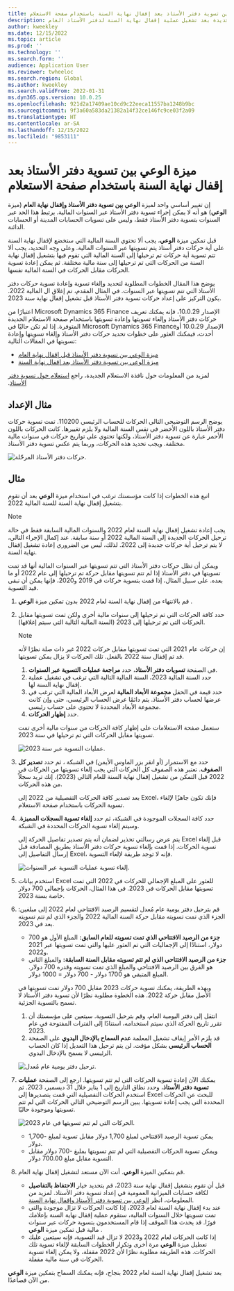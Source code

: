 ```yaml
---
title: ميزة الوعي بين تسوية دفتر الأستاذ بعد إقفال نهاية السنة باستخدام صفحة الاستعلام
description: يوضح هذا المقال كيفية استخدام ميزة الوعي بين تسويات دفتر الأستاذ باستخدام صفحة الاستعلام الجديدة بعد تشغيل عملية إقفال نهاية السنة لدفتر الأستاذ العام.
author: kweekley
ms.date: 12/15/2022
ms.topic: article
ms.prod: ''
ms.technology: ''
ms.search.form: ''
audience: Application User
ms.reviewer: twheeloc
ms.search.region: Global
ms.author: kweekley
ms.search.validFrom: 2022-01-31
ms.dyn365.ops.version: 10.0.25
ms.openlocfilehash: 921d2a17409ae10cd9c22eeca11557ba1248b9bc
ms.sourcegitcommit: 9f3a60a583da21382a14f32ce146fc9ce03f2a09
ms.translationtype: HT
ms.contentlocale: ar-SA
ms.lasthandoff: 12/15/2022
ms.locfileid: "9853111"
---
```

# <a name="awareness-between-ledger-settlement-feature-after-year-end-close-using-the-inquiry-page"></a>ميزة الوعي بين تسوية دفتر الأستاذ بعد إقفال نهاية السنة باستخدام صفحة الاستعلام

إن تغيير أساسي واحد لميزة **‏‫الوعي بين تسوية دفتر الأستاذ وإقفال نهاية العام‬** (ميزة **‏‫الوعي‬**) هو أنه لا يمكن إجراء تسوية دفتر الأستاذ عبر السنوات المالية. يرتبط هذا الحد عبر السنوات بتسوية دفتر الأستاذ فقط، وليس على تسويات الحسابات المدينة أو الحسابات الدائنة.

قبل تمكين ميزة **الوعي**، يجب ألا تحتوي السنة المالية التي ستخضع لإقفال نهاية السنة على أية حركات دفتر أستاذ يتم تسويتها عبر السنوات المالية. وعلى وجه التحديد، يجب ألا تتم تسوية أية حركات تم ترحيلها إلى السنة المالية التي تقوم فيها بتشغيل إقفال نهاية السنة من الحركات التي تم ترحيلها إلى سنة مالية مختلفة. ثم يمكن إعادة تسوية الحركات مقابل الحركات في السنة المالية نفسها.

يوضح هذا المقال الخطوات المطلوبة لتحديد وإلغاء تسوية وإعادة تسوية حركات دفتر الأستاذ التي تتم تسويتها عبر السنوات. في المثال المقدم، تم إغلاق ال المالية 2022. يكون التركيز على إعداد حركات تسوية دفتر الأستاذ قبل تشغيل إقفال نهاية سنة 2023.

اعتبارًا من Microsoft Dynamics 365 Finance الإصدار 10.0.29، فإنه يمكنك تعريف حركات دفتر الأستاذ وإلغاء تسويتها وإعادة تسويتها باستخدام صفحة الاستعلام الجديدة المتوفرة. إذا لم تكن حاليًا في Microsoft Dynamics 365 Financeالإصدار 10.0.29 أو أحدث، فيمكنك العثور على خطوات تحديد حركات دفتر الأستاذ وإلغاء تسويتها وإعادة تسويتها في المقالات التالية:

- [ميزة الوعي بين تسوية دفتر الأستاذ قبل إقفال نهاية العام](ledger-settle-yec.md)
- [ميزة الوعي بين تسوية دفتر الأستاذ بعد إقفال نهاية السنة](ledger-settle-yec-after.md)

لمزيد من المعلومات حول نافذة الاستعلام الجديدة، راجع [‏‫استعلام حول تسوية دفتر الأستاذ](ledger-settlement-inquiry.md). 

## <a name="example-setup"></a>مثال الإعداد

يوضح الرسم التوضيحي التالي الحركات للحساب الرئيسي 110200. تمت تسوية حركات دفتر الأستاذ باللون الأخضر في نفس السنة المالية ولا يلزم تغييرها. كانت الحركات باللون الأحمر عبارة عن تسوية دفتر الأستاذ، ولكنها تحتوي على تواريخ حركات في سنوات مالية مختلفة. ويجب تحديد هذه الحركات، وربما يتم عكس تسوية دفتر الأستاذ.

![حركات دفتر الأستاذ المرحّلة.](./media/excel.png)

## <a name="example"></a>مثال

اتبع هذه الخطوات إذا كانت مؤسستك ترغب في استخدام ميزة **الوعي** بعد أن تقوم بتشغيل إقفال نهاية السنة للسنة المالية 2022.

> [!NOTE]
> يجب إعادة تشغيل إقفال نهاية السنة لعام 2022 والسنوات المالية السابقة فقط في حالة ترحيل الحركات الجديدة إلى السنة المالية 2022 أو سنة سابقة. عند إكمال الإجراء التالي، لا يتم ترحيل أية حركات جديدة إلى 2022. لذلك، ليس من الضروري إعادة تشغيل إقفال نهاية السنة.
>
> ويمكن أن تظل حركات دفتر الأستاذ التي تتم تسويتها عبر السنوات المالية أنها قد تمت تسويتها في دفتر الأستاذ إذا لم تتم تسويتها مقابل حركة تم ترحيلها إلى عام 2022 أو ما بعده. على سبيل المثال، إذا قمت بتسوية حركات في 2019 و2020، فإنها يمكن أن تبقى قيد التسوية.

1. قم بالانتهاء من إقفال نهاية السنة لعام 2022 بدون تمكين ميزة **الوعي** .
2. حدد كافة الحركات التي تم ترحيلها إلى سنوات مالية أخرى ولكن تمت تسويتها مقابل الحركات التي تم ترحيلها إلى 2023 (السنة المالية التالية التي سيتم إغلاقها).

    > [!NOTE]
    > إن حركات عام 2021 التي تمت تسويتها مقابل حركات 2022 غير ذات صلة نظرًا لأنه قد تم إقفال سنة 2022 بالفعل. تلك الحركات لا يزال يمكن تسويتها.

    1. في الصفحة **تسويات دفتر الأستاذ**، حدد **مراجعة عمليات التسوية عبر السنوات**.
    2. حدد السنة المالية 2023، السنة المالية التالية التي ترغب في تشغيل عملية إقفال نهاية السنة لها.
    3. حدد قيمة في الحقل **مجموعة الأبعاد المالية** لعرض الأبعاد المالية التي ترغب في عرضها لحساب دفتر الأستاذ. يتم دائمًا عرض الحساب الرئيسي، حتى وإن كانت مجموعة الأبعاد المحددة لا تحتوي على حساب رئيسي.
    4. حدد **إظهار الحركات**.

    ستعمل صفحة الاستعلامات على إظهار كافة الحركات من سنوات مالية أخرى تمت تسويتها مقابل الحركات التي تم ترحيلها في سنة 2023.

    ![عمليات التسوية عبر سنة 2023.](./media/2023-cross-settlement.png)

3. حدد مع الاستمرار (أو انقر بزر الماوس الأيمن) في الشبكة ، ثم حدد **تصدير كل الصفوف**. تعتبر هذه الصفوف كل الحركات التي يجب إلغاء تسويتها من الحركات في 2022 قبل التمكن من تشغيل إقفال نهاية السنة للعام التالي (2023). إنك تريد سجلاً من هذه الحركات.

    بعد تصدير كافة الحركات التفصيلية من 2022 إلى Excel، فإنك تكون جاهزًا لإلغاء تسوية الحركات باستخدام صفحة الاستعلام.

4. حدد كافة السجلات الموجودة في الشبكة، ثم حدد **إلغاء تسوية السجلات المميزة**. وسيتم إلغاء تسوية الحركات المحددة في الشبكة.

    يتم عرض رسالتي تحذير لضمان أنه يتم تصدير تفاصيل الحركة إلى Excel قبل إلغاء تسوية الحركات. إذا قمت بإلغاء تسوية حركات دفتر الأستاذ بطريق المصادفة قبل إرسال التفاصيل إلى Excel، فإنه لا توجد طريقة لإلغاء التسوية.

    ![إلغاء تسوية عمليات التسوية عبر السنوات.](./media/revert-settlement.png)

5. استخدم بيانات Excel للعثور على المبلغ الإجمالي للحركات في 2022 التي تمت تسويتها مقابل الحركات في 2023. في هذا المثال، الحركات بإجمالي 700 دولار خاصة بسنة 2023.
6. قم بترحيل دفتر يومية عام مُعدل لتقسيم الرصيد الافتتاحي لعام 2022 إلى مبلغين: الجزء الذي تمت تسويته مقابل حركة السنة المالية 2022 والجزء الذي لم تتم تسويته بعد في 2023.

    - **جزء من الرصيد الافتتاحي الذي تمت تسويته للعام السابق:** المبلغ الأول هو 700 دولار، استنادًا إلى الإجماليات التي تم العثور عليها والتي تمت تسويتها عبر 2021 و2022.
    - **جزء من الرصيد الافتتاحي الذي لم تتم تسويته مقابل السنة السابقة:** والمبلغ الثاني هو الفرق بين الرصيد الافتتاحي والمبلغ الذي تمت تسويته وقدره 700 دولار. المبلغ المتبقي هو 1700 دولار - 700 دولار = 1000 دولار.

    وبهذه الطريقة، يمكنك تسوية حركات 2023 مقابل 700 دولار تمت تسويتها في الأصل مقابل حركة 2022. هذه الخطوة مطلوبة نظرًا لأن تسوية دفتر الأستاذ لا تسمح بالتسوية الجزئية.

    1. انتقل إلى دفتر اليومية العام، وقم بترحيل التسوية. سيتعين على مؤسستك أن تقرر تاريخ الحركة الذي سيتم استخدامه، استنادًا إلى الفترات المفتوحة في عام 2023.
    2. قد يلزم الأمر إيقاف تشغيل المعلمة **عدم السماح بالإدخال اليدوي** على الصفحة **الحساب الرئيسي** بشكل مؤقت. لن يتم ترحيل هذا التعديل إذا كان الحساب الرئيسي لا يسمح بالإدخال اليدوي.

    ![ترحيل دفتر يومية عام مُعدل.](./media/no-manual4.png)

7. يمكنك الآن إعادة تسوية الحركات التي لم تتم تسويتها. ارجع إلى الصفحة **عمليات تسوية دفتر الأستاذ**، وحدد نطاق التاريخ إلى 1 يناير خلال 31 ديسمبر، 2023. ثم استخدم الحركات التفصيلية التي قمت بتصديرها إلى Excel للبحث عن الحركات المحددة التي يجب إعادة تسويتها. يبين الرسم التوضيحي التالي الحركات التي لم تتم تسويتها وموجودة حاليًا.

    ![الحركات التي لم تتم تسويتها في عام 2023.](./media/2023-unsettled5.png)

    - يمكن تسوية الرصيد الافتتاحي لمبلغ 1,700 دولار مقابل تسوية لمبلغ -1,700 دولار.
    - ويمكن تسوية الحركات التفصيلية التي لم تتم تسويتها بملبغ -700 دولار مقابل التسوية مقابل مبلغ 700.00 دولار.

8. قم بتمكين الميزة **الوعي**. أنت الآن مستعد لتشغيل إقفال نهاية العام.

    - قبل أن تقوم بتشغيل إقفال نهاية سنة 2023، قم بتحديد خيار **الاحتفاظ بالتفاصيل** لكافة حسابات الميزانية العمومية في إعداد تسوية دفتر الأستاذ. لمزيد من المعلومات، انظر [الوعي بين تسوية دفتر الأستاذ وإقفال نهاية السنة](awareness-between-ledger-settlement-year-end-close.md).
    - عند بدء إقفال نهاية السنة لعام 2023، إذا كانت الحركات لا تزال موجودة والتي تمت تسويتها خلال السنوات المالية، ستقوم عملية إقفال نهاية السنة بإعلامك فورًا. قد يحدث هذا الموقف إذا قام المستخدمون بتسوية حركات عبر سنوات مالية قبل تمكين ميزة **الوعي** .
    - إذا كانت الحركات لعام 2022 و2023 لا تزال قيد التسوية، فإنه سيتعين عليك تعطيل ميزة **الوعي** مرة أخرى وتكرار الخطوات السابقة لإلغاء تسوية تلك الحركات. هذه الطريقة مطلوبة نظرًا لأن 2022 مقفلة، ولا يمكن إلغاء تسوية الحركات في سنة مالية مقفلة.

بعد تشغيل إقفال نهاية السنة لعام 2022 بنجاح، فإنه يمكنك السماح بتمكين ميزة **الوعي** من الآن فصاعدًا.

